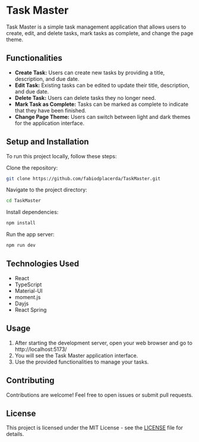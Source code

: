 # Task Master

Task Master is a simple task management application that allows users to create, edit, and delete tasks, mark tasks as complete, and change the page theme.

## Functionalities

- **Create Task:** Users can create new tasks by providing a title, description, and due date.
- **Edit Task:** Existing tasks can be edited to update their title, description, and due date.
- **Delete Task:** Users can delete tasks they no longer need.
- **Mark Task as Complete:** Tasks can be marked as complete to indicate that they have been finished.
- **Change Page Theme:** Users can switch between light and dark themes for the application interface.

## Setup and Installation

To run this project locally, follow these steps:

Clone the repository:

```bash
git clone https://github.com/fabiodplacerda/TaskMaster.git
```

Navigate to the project directory:

```bash
cd TaskMaster
```

Install dependencies:

```bash
npm install
```

Run the app server:

```bash
npm run dev
```

## Technologies Used

- React
- TypeScript
- Material-UI
- moment.js
- Dayjs
- React Spring

## Usage

1. After starting the development server, open your web browser and go to http://localhost:5173/
2. You will see the Task Master application interface.
3. Use the provided functionalities to manage your tasks.

## Contributing

Contributions are welcome! Feel free to open issues or submit pull requests.

## License

This project is licensed under the MIT License - see the [LICENSE](https://choosealicense.com/licenses/mit/) file for details.
